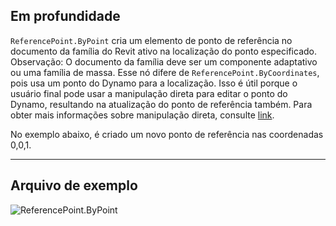 ## Em profundidade
`ReferencePoint.ByPoint` cria um elemento de ponto de referência no documento da família do Revit ativo na localização do ponto especificado. Observação: O documento da família deve ser um componente adaptativo ou uma família de massa. Esse nó difere de `ReferencePoint.ByCoordinates`, pois usa um ponto do Dynamo para a localização. Isso é útil porque o usuário final pode usar a manipulação direta para editar o ponto do Dynamo, resultando na atualização do ponto de referência também. Para obter mais informações sobre manipulação direta, consulte [link](https://primer2.dynamobim.org/10_sample_workflow/10-1_getting-started-workflows/2-attractor-points#adjusting-with-direct-manipulation).

No exemplo abaixo, é criado um novo ponto de referência nas coordenadas 0,0,1.
___
## Arquivo de exemplo

![ReferencePoint.ByPoint](./Revit.Elements.ReferencePoint.ByPoint_img.jpg)
